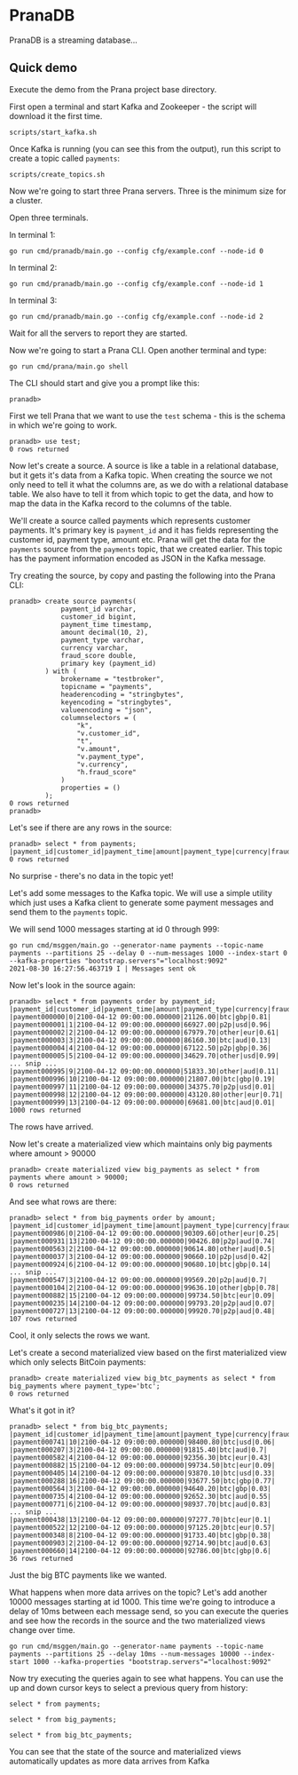 # PranaDB

PranaDB is a streaming database...

## Quick demo

Execute the demo from the Prana project base directory.

First open a terminal and start Kafka and Zookeeper - the script will download it the first time.

```
scripts/start_kafka.sh
```

Once Kafka is running (you can see this from the output), run this script to create a topic called `payments`:

```
scripts/create_topics.sh
```

Now we're going to start three Prana servers. Three is the minimum size for a cluster.

Open three terminals.

In terminal 1:

```
go run cmd/pranadb/main.go --config cfg/example.conf --node-id 0
```

In terminal 2:

```
go run cmd/pranadb/main.go --config cfg/example.conf --node-id 1
```

In terminal 3:

```
go run cmd/pranadb/main.go --config cfg/example.conf --node-id 2
```

Wait for all the servers to report they are started.

Now we're going to start a Prana CLI. Open another terminal and type:

```
go run cmd/prana/main.go shell
```

The CLI should start and give you a prompt like this:

```
pranadb>
```

First we tell Prana that we want to use the `test` schema - this is the schema in which we're going to work.

```
pranadb> use test;
0 rows returned
```

Now let's create a source. A source is like a table in a relational database, but it gets it's data from a Kafka topic.
When creating the source we not only need to tell it what the columns are, as we do with a relational database table. We
also have to tell it from which topic to get the data, and how to map the data in the Kafka record to the columns of the
table.

We'll create a source called payments which represents customer payments. It's primary key is `payment_id` and it has
fields representing the customer id, payment type, amount etc. Prana will get the data for the `payments` source from
the `payments` topic, that we created earlier. This topic has the payment information encoded as JSON in the Kafka
message.

Try creating the source, by copy and pasting the following into the Prana CLI:

```
pranadb> create source payments(
             payment_id varchar,
             customer_id bigint,
             payment_time timestamp,
             amount decimal(10, 2),
             payment_type varchar,
             currency varchar,
             fraud_score double,
             primary key (payment_id)
         ) with (
             brokername = "testbroker",
             topicname = "payments",
             headerencoding = "stringbytes",
             keyencoding = "stringbytes",
             valueencoding = "json",
             columnselectors = (
                 "k",
                 "v.customer_id",
                 "t",
                 "v.amount",
                 "v.payment_type",
                 "v.currency",
                 "h.fraud_score"
             )
             properties = ()
         );
0 rows returned
pranadb>
```

Let's see if there are any rows in the source:

```
pranadb> select * from payments;
|payment_id|customer_id|payment_time|amount|payment_type|currency|fraud_score|
0 rows returned
```

No surprise - there's no data in the topic yet!

Let's add some messages to the Kafka topic. We will use a simple utility which just uses a Kafka client to generate some
payment messages and send them to the `payments` topic.

We will send 1000 messages starting at id 0 through 999:

```
go run cmd/msggen/main.go --generator-name payments --topic-name payments --partitions 25 --delay 0 --num-messages 1000 --index-start 0 --kafka-properties "bootstrap.servers"="localhost:9092"
2021-08-30 16:27:56.463719 I | Messages sent ok
```

Now let's look in the source again:

```
pranadb> select * from payments order by payment_id;
|payment_id|customer_id|payment_time|amount|payment_type|currency|fraud_score|
|payment000000|0|2100-04-12 09:00:00.000000|21126.00|btc|gbp|0.81|
|payment000001|1|2100-04-12 09:00:00.000000|66927.00|p2p|usd|0.96|
|payment000002|2|2100-04-12 09:00:00.000000|67979.70|other|eur|0.61|
|payment000003|3|2100-04-12 09:00:00.000000|86160.30|btc|aud|0.13|
|payment000004|4|2100-04-12 09:00:00.000000|67122.50|p2p|gbp|0.36|
|payment000005|5|2100-04-12 09:00:00.000000|34629.70|other|usd|0.99|
... snip ...
|payment000995|9|2100-04-12 09:00:00.000000|51833.30|other|aud|0.11|
|payment000996|10|2100-04-12 09:00:00.000000|21807.00|btc|gbp|0.19|
|payment000997|11|2100-04-12 09:00:00.000000|34375.70|p2p|usd|0.01|
|payment000998|12|2100-04-12 09:00:00.000000|43120.80|other|eur|0.71|
|payment000999|13|2100-04-12 09:00:00.000000|69681.00|btc|aud|0.01|
1000 rows returned
```

The rows have arrived.

Now let's create a materialized view which maintains only big payments where amount > 90000

```
pranadb> create materialized view big_payments as select * from payments where amount > 90000;
0 rows returned
```

And see what rows are there:

```
pranadb> select * from big_payments order by amount;
|payment_id|customer_id|payment_time|amount|payment_type|currency|fraud_score|
|payment000986|0|2100-04-12 09:00:00.000000|90309.60|other|eur|0.25|
|payment000931|13|2100-04-12 09:00:00.000000|90426.80|p2p|aud|0.74|
|payment000563|2|2100-04-12 09:00:00.000000|90614.80|other|aud|0.5|
|payment000037|3|2100-04-12 09:00:00.000000|90660.10|p2p|usd|0.42|
|payment000924|6|2100-04-12 09:00:00.000000|90680.10|btc|gbp|0.14|
... snip ...
|payment000547|3|2100-04-12 09:00:00.000000|99569.20|p2p|aud|0.7|
|payment000104|2|2100-04-12 09:00:00.000000|99636.10|other|gbp|0.78|
|payment000882|15|2100-04-12 09:00:00.000000|99734.50|btc|eur|0.09|
|payment000235|14|2100-04-12 09:00:00.000000|99793.20|p2p|aud|0.07|
|payment000727|13|2100-04-12 09:00:00.000000|99920.70|p2p|aud|0.48|
107 rows returned
```

Cool, it only selects the rows we want.

Let's create a second materialized view based on the first materialized view which only selects BitCoin payments:

```
pranadb> create materialized view big_btc_payments as select * from big_payments where payment_type='btc';
0 rows returned
```

What's it got in it?

```
pranadb> select * from big_btc_payments;
|payment_id|customer_id|payment_time|amount|payment_type|currency|fraud_score|
|payment000741|10|2100-04-12 09:00:00.000000|98400.80|btc|usd|0.06|
|payment000207|3|2100-04-12 09:00:00.000000|91815.40|btc|aud|0.7|
|payment000582|4|2100-04-12 09:00:00.000000|92356.30|btc|eur|0.43|
|payment000882|15|2100-04-12 09:00:00.000000|99734.50|btc|eur|0.09|
|payment000405|14|2100-04-12 09:00:00.000000|93870.10|btc|usd|0.33|
|payment000288|16|2100-04-12 09:00:00.000000|93677.50|btc|gbp|0.77|
|payment000564|3|2100-04-12 09:00:00.000000|94640.20|btc|gbp|0.03|
|payment000735|4|2100-04-12 09:00:00.000000|92652.30|btc|aud|0.55|
|payment000771|6|2100-04-12 09:00:00.000000|98937.70|btc|aud|0.83|
... snip ...
|payment000438|13|2100-04-12 09:00:00.000000|97277.70|btc|eur|0.1|
|payment000522|12|2100-04-12 09:00:00.000000|97125.20|btc|eur|0.57|
|payment000348|8|2100-04-12 09:00:00.000000|91733.40|btc|gbp|0.38|
|payment000903|2|2100-04-12 09:00:00.000000|92714.90|btc|aud|0.63|
|payment000660|14|2100-04-12 09:00:00.000000|92786.00|btc|gbp|0.6|
36 rows returned
```

Just the big BTC payments like we wanted.

What happens when more data arrives on the topic? Let's add another 10000 messages starting at id 1000. This time we're
going to introduce a delay of 10ms between each message send, so you can execute the queries and see how the records in
the source and the two materialized views change over time.

```
go run cmd/msggen/main.go --generator-name payments --topic-name payments --partitions 25 --delay 10ms --num-messages 10000 --index-start 1000 --kafka-properties "bootstrap.servers"="localhost:9092"
```

Now try executing the queries again to see what happens. You can use the up and down cursor keys to select a previous
query from history:

```
select * from payments;

select * from big_payments;

select * from big_btc_payments;
```

You can see that the state of the source and materialized views automatically updates as more data arrives from Kafka
